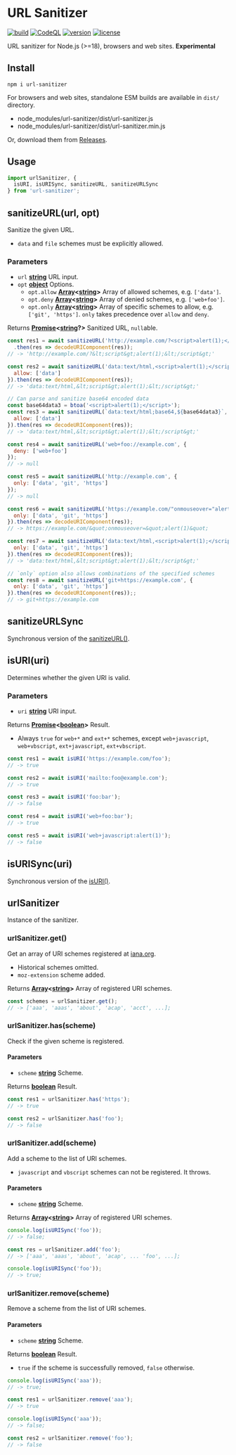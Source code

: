 # URL Sanitizer

[![build](https://github.com/asamuzaK/urlSanitizer/workflows/build/badge.svg)](https://github.com/asamuzaK/urlSanitizer/actions?query=workflow%3Abuild)
[![CodeQL](https://github.com/asamuzaK/urlSanitizer/actions/workflows/github-code-scanning/codeql/badge.svg)](https://github.com/asamuzaK/urlSanitizer/actions/workflows/github-code-scanning/codeql)
[![version](https://img.shields.io/github/package-json/v/asamuzaK/urlSanitizer)](https://github.com/asamuzaK/urlSanitizer/releases)
[![license](https://img.shields.io/github/license/asamuzaK/urlSanitizer)](LICENSE)

URL sanitizer for Node.js (>=18), browsers and web sites.
**Experimental**

## Install

```shell
npm i url-sanitizer
```

For browsers and web sites, standalone ESM builds are available in `dist/` directory.
* node_modules/url-sanitizer/dist/url-sanitizer.js
* node_modules/url-sanitizer/dist/url-sanitizer.min.js

Or, download them from [Releases](https://github.com/asamuzaK/urlSanitizer/releases).

## Usage

```javascript
import urlSanitizer, {
  isURI, isURISync, sanitizeURL, sanitizeURLSync
} from 'url-sanitizer';
```

## sanitizeURL(url, opt)

Sanitize the given URL.
* `data` and `file` schemes must be explicitly allowed.

### Parameters

* `url` **[string][1]** URL input.
* `opt` **[object][3]** Options.
  * `opt.allow` **[Array][4]<[string][1]>** Array of allowed schemes, e.g. `['data']`.
  * `opt.deny` **[Array][4]<[string][1]>** Array of denied schemes, e.g. `['web+foo']`.
  * `opt.only` **[Array][4]<[string][1]>** Array of specific schemes to allow, e.g. `['git', 'https']`.
    `only` takes precedence over `allow` and `deny`.

Returns **[Promise][5]<[string][1]?>** Sanitized URL, `null`able.

```javascript
const res1 = await sanitizeURL('http://example.com/?<script>alert(1);</script>')
  .then(res => decodeURIComponent(res));
// -> 'http://example.com/?&lt;script&gt;alert(1);&lt;/script&gt;'

const res2 = await sanitizeURL('data:text/html,<script>alert(1);</script>', {
  allow: ['data']
}).then(res => decodeURIComponent(res));
// -> 'data:text/html,&lt;script&gt;alert(1);&lt;/script&gt;'

// Can parse and sanitize base64 encoded data
const base64data3 = btoa('<script>alert(1);</script>');
const res3 = await sanitizeURL(`data:text/html;base64,${base64data3}`, {
  allow: ['data']
}).then(res => decodeURIComponent(res));
// -> 'data:text/html,&lt;script&gt;alert(1);&lt;/script&gt;'

const res4 = await sanitizeURL('web+foo://example.com', {
  deny: ['web+foo']
});
// -> null

const res5 = await sanitizeURL('http://example.com', {
  only: ['data', 'git', 'https']
});
// -> null

const res6 = await sanitizeURL('https://example.com/"onmouseover="alert(1)"', {
  only: ['data', 'git', 'https']
}).then(res => decodeURIComponent(res));
// -> https://example.com/&quot;onmouseover=&quot;alert(1)&quot;

const res7 = await sanitizeURL('data:text/html,<script>alert(1);</script>', {
  only: ['data', 'git', 'https']
}).then(res => decodeURIComponent(res));
// -> 'data:text/html,&lt;script&gt;alert(1);&lt;/script&gt;'

// `only` option also allows combinations of the specified schemes
const res8 = await sanitizeURL('git+https://example.com', {
  only: ['data', 'git', 'https']
}).then(res => decodeURIComponent(res));;
// -> git+https://example.com
```

## sanitizeURLSync

Synchronous version of the [sanitizeURL()](#sanitizeurlurl-opt).

## isURI(uri)

Determines whether the given URI is valid.

### Parameters

* `uri` **[string][1]** URI input.

Returns **[Promise][5]<[boolean][2]>** Result.
* Always `true` for `web+*` and `ext+*` schemes, except `web+javascript`, `web+vbscript`, `ext+javascript`, `ext+vbscript`.

```javascript
const res1 = await isURI('https://example.com/foo');
// -> true

const res2 = await isURI('mailto:foo@example.com');
// -> true

const res3 = await isURI('foo:bar');
// -> false

const res4 = await isURI('web+foo:bar');
// -> true

const res5 = await isURI('web+javascript:alert(1)');
// -> false
```

## isURISync(uri)

Synchronous version of the [isURI()](#isuriuri).

## urlSanitizer

Instance of the sanitizer.

### urlSanitizer.get()

Get an array of URI schemes registered at [iana.org](https://www.iana.org/assignments/uri-schemes/uri-schemes.xhtml "Uniform Resource Identifier (URI) Schemes").
* Historical schemes omitted.
* `moz-extension` scheme added.

Returns **[Array][4]<[string][1]>** Array of registered URI schemes.

```javascript
const schemes = urlSanitizer.get();
// -> ['aaa', 'aaas', 'about', 'acap', 'acct', ...];
```

### urlSanitizer.has(scheme)

Check if the given scheme is registered.

#### Parameters

* `scheme` **[string][1]** Scheme.

Returns **[boolean][2]** Result.

```javascript
const res1 = urlSanitizer.has('https');
// -> true

const res2 = urlSanitizer.has('foo');
// -> false
```

### urlSanitizer.add(scheme)

Add a scheme to the list of URI schemes.
* `javascript` and `vbscript` schemes can not be registered. It throws.

#### Parameters

* `scheme` **[string][1]** Scheme.

Returns **[Array][4]<[string][1]>** Array of registered URI schemes.

```javascript
console.log(isURISync('foo'));
// -> false;

const res = urlSanitizer.add('foo');
// -> ['aaa', 'aaas', 'about', 'acap', ... 'foo', ...];

console.log(isURISync('foo'));
// -> true;
```

### urlSanitizer.remove(scheme)

Remove a scheme from the list of URI schemes.

#### Parameters

* `scheme` **[string][1]** Scheme.

Returns **[boolean][2]** Result.
* `true` if the scheme is successfully removed, `false` otherwise.

```javascript
console.log(isURISync('aaa'));
// -> true;

const res1 = urlSanitizer.remove('aaa');
// -> true

console.log(isURISync('aaa'));
// -> false;

const res2 = urlSanitizer.remove('foo');
// -> false
```

[1]: https://developer.mozilla.org/docs/Web/JavaScript/Reference/Global_Objects/String

[2]: https://developer.mozilla.org/docs/Web/JavaScript/Reference/Global_Objects/Boolean

[3]: https://developer.mozilla.org/docs/Web/JavaScript/Reference/Global_Objects/Object

[4]: https://developer.mozilla.org/docs/Web/JavaScript/Reference/Global_Objects/Array

[5]: https://developer.mozilla.org/docs/Web/JavaScript/Reference/Global_Objects/Promise
